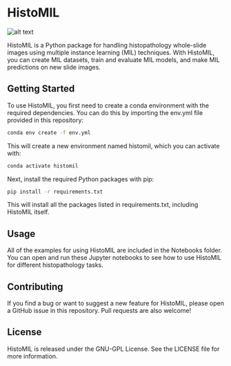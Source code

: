 # HistoMIL
![alt text]([https://github.com/RunningStone/HistoMIL/raw/main/logo.png](https://github.com/secrierlab/HistoMIL/blob/main/logo.png))


HistoMIL is a Python package for handling histopathology whole-slide images using multiple instance learning (MIL) techniques. With HistoMIL, you can create MIL datasets, train and evaluate MIL models, and make MIL predictions on new slide images.

## Getting Started

To use HistoMIL, you first need to create a conda environment with the required dependencies. You can do this by importing the env.yml file provided in this repository:

```bash
conda env create -f env.yml
```
This will create a new environment named histomil, which you can activate with:

```bash
conda activate histomil
```

Next, install the required Python packages with pip:

```bash
pip install -r requirements.txt
```
This will install all the packages listed in requirements.txt, including HistoMIL itself.

## Usage

All of the examples for using HistoMIL are included in the Notebooks folder. You can open and run these Jupyter notebooks to see how to use HistoMIL for different histopathology tasks.

## Contributing

If you find a bug or want to suggest a new feature for HistoMIL, please open a GitHub issue in this repository. Pull requests are also welcome!

## License

HistoMIL is released under the GNU-GPL License. See the LICENSE file for more information.

